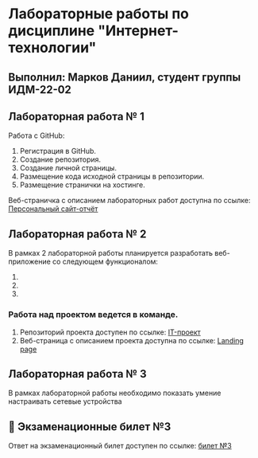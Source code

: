 # Лабораторные работы по дисциплине "Интернет-технологии"

## Выполнил: Марков Даниил, студент группы ИДМ-22-02

## Лабораторная работа № 1

Работа с GitHub:

1. Регистрация в GitHub.
2. Создание репозитория.
3. Создание личной страницы.
4. Размещение кода исходной страницы в репозитории.
5. Размещение странички на хостинге.

Веб-страничка с описанием лабораторных работ доступна по ссылке: [Персональный сайт-отчёт](https://danyamarkov.github.io/Stankin_InternetTechologies/)

## Лабораторная работа № 2

В рамках 2 лабораторной работы планируется разработать веб-приложение со следующем функционалом:

1.
2.
3.

### Работа над проектом ведется в команде.

1. Репозиторий проекта доступен по ссылке: [IT-проект]()
2. Веб-страница с описанием проекта доступна по ссылке: [Landing page]()

## Лабораторная работа № 3

В рамках лабораторной работы необходимо показать умение настраивать сетевые устройства

## 🎫 Экзаменационные билет №3

Ответ на экзаменационный билет доступен по ссылке:
[билет №3](https://github.com/stankin/inet-2022/wiki/exam3)
